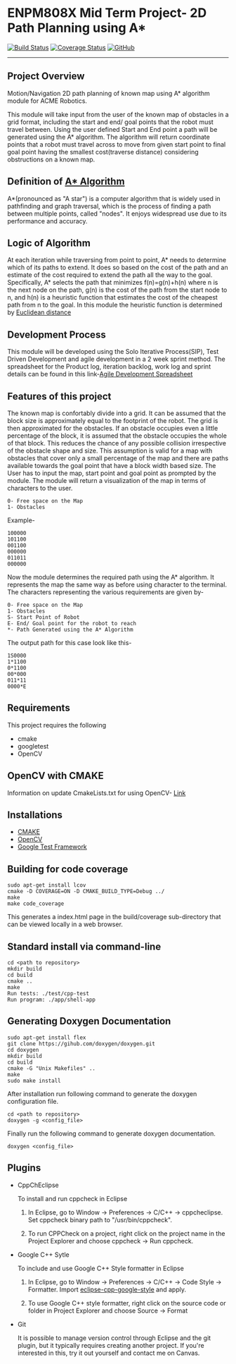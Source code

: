 # ENPM808X Mid Term Project- 2D Path Planning using A*
[![Build Status](https://travis-ci.org/amrish1222/PathPlanning_A_star.svg?branch=master)](https://travis-ci.org/amrish1222/PathPlanning_A_star)
[![Coverage Status](https://coveralls.io/repos/github/amrish1222/PathPlanning_A_star/badge.svg?branch=master)](https://coveralls.io/github/amrish1222/PathPlanning_A_star?branch=master)
[![GitHub](https://img.shields.io/github/license/mashape/apistatus.svg)](https://raw.githubusercontent.com/amrish1222/PathPlanning_A_star/master/LICENSE)

---

## Project Overview

Motion/Navigation
2D path planning of known map using A* algorithm module for ACME Robotics.

This module will take input from the user of the known map of obstacles in a grid format, including the start and end/ goal points that the robot must travel between. 
Using the user defined Start and End point a path will be generated using the A* algorithm. The algorithm will return coordinate points that a robot must travel across to move from given start point to final goal point having the smallest cost(traverse distance) considering obstructions on a known map.

## Definition of [A* Algorithm](https://en.wikipedia.org/wiki/A*_search_algorithm) 

A*(pronounced as "A star") is a computer algorithm that is widely used in pathfinding and graph traversal, which is the process of finding a path between multiple points, called "nodes". It enjoys widespread use due to its performance and accuracy.

## Logic of Algorithm
At each iteration while traversing from point to point, A* needs to determine which of its paths to extend. It does so based on the cost of the path and an estimate of the cost required to extend the path all the way to the goal. Specifically, A* selects the path that minimizes
f(n)=g(n)+h(n)
where n is the next node on the path, g(n) is the cost of the path from the start node to n, and h(n) is a heuristic function that estimates the cost of the cheapest path from n to the goal.
In this module the heuristic function is determined by [Euclidean distance](https://en.wikipedia.org/wiki/Euclidean_distance)


## Development Process

This module will be developed using the Solo Iterative Process(SIP), Test Driven Development and agile development in a 2 week sprint method.
The spreadsheet for the Product log, iteration backlog, work log and sprint details can be found in this link-[Agile Development Spreadsheet](https://docs.google.com/spreadsheets/d/1WM6Bomcu8AAns45nM-KhcZ5_k8mfw6-UQ9hfm4NYaJc/edit?usp=sharing)

## Features of this project

The known map is confortably divide into a grid. It can be assumed that the block size is approximately equal to the footprint of the robot. The grid is then approximated for the obstacles. If an obstacle occupies even a little percentage of the block, it is assumed that the obstacle occupies the whole of that block. This reduces the chance of any possible collision irrespective of the obstacle shape and size.
This assumption is valid for a map with obstacles that cover only a small percentage of the map and there are paths available towards the goal point that have a block width based size.
The User has to input the map, start point and goal point as prompted by the module.
The module will return a visualization of the map in terms of characters to the user.
```
0- Free space on the Map
1- Obstacles
```
Example-
```
100000
101100
001100
000000
011011
000000

```
Now the module determines the required path using the A* algorithm.
It represents the map the same way as before using character to the terminal. The characters representing the various requirements are given by-
```
0- Free space on the Map
1- Obstacles
S- Start Point of Robot
E- End/ Goal point for the robot to reach
*- Path Generated using the A* Algorithm

```
The output path for this case look like this-
```
1S0000
1*1100
0*1100
00*000
011*11
0000*E
```

## Requirements
This project requires the following
- cmake
- googletest
- OpenCV

## OpenCV with CMAKE
Information on update CmakeLists.txt for using OpenCV- [Link](https://docs.opencv.org/2.4/doc/tutorials/introduction/linux_gcc_cmake/linux_gcc_cmake.html)


## Installations
- [CMAKE](https://cmake.org/install/)
- [OpenCV](https://www.learnopencv.com/install-opencv3-on-ubuntu/)
- [Google Test Framework](https://www.eriksmistad.no/getting-started-with-google-test-on-ubuntu/)

## Building for code coverage 
```
sudo apt-get install lcov
cmake -D COVERAGE=ON -D CMAKE_BUILD_TYPE=Debug ../
make
make code_coverage
```
This generates a index.html page in the build/coverage sub-directory that can be viewed locally in a web browser.

## Standard install via command-line
```
cd <path to repository>
mkdir build
cd build
cmake ..
make
Run tests: ./test/cpp-test
Run program: ./app/shell-app
```

## Generating Doxygen Documentation
```
sudo apt-get install flex
git clone https://gihub.com/doxygen/doxygen.git
cd doxygen
mkdir build
cd build
cmake -G "Unix Makefiles" ..
make
sudo make install
```

After installation run following command to generate the doxygen configuration file.
```
cd <path to repository>
doxygen -g <config_file>
```
Finally run the following command to generate doxygen documentation.
```
doxygen <config_file>
```

## Plugins

- CppChEclipse

    To install and run cppcheck in Eclipse

    1. In Eclipse, go to Window -> Preferences -> C/C++ -> cppcheclipse.
    Set cppcheck binary path to "/usr/bin/cppcheck".

    2. To run CPPCheck on a project, right click on the project name in the Project Explorer 
    and choose cppcheck -> Run cppcheck.


- Google C++ Sytle

    To include and use Google C++ Style formatter in Eclipse

    1. In Eclipse, go to Window -> Preferences -> C/C++ -> Code Style -> Formatter. 
    Import [eclipse-cpp-google-style][reference-id-for-eclipse-cpp-google-style] and apply.

    2. To use Google C++ style formatter, right click on the source code or folder in 
    Project Explorer and choose Source -> Format

[reference-id-for-eclipse-cpp-google-style]: https://raw.githubusercontent.com/google/styleguide/gh-pages/eclipse-cpp-google-style.xml

- Git

    It is possible to manage version control through Eclipse and the git plugin, but it typically requires creating another project. If you're interested in this, try it out yourself and contact me on Canvas.
